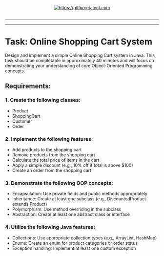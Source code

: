 <div align="center">
	<a target="_blank" href="https://gitforcetalent.com">
        <picture>
            <source media="(prefers-color-scheme: dark)" srcset="https://gitforcetalent.com/_next/image?url=%2Fimages%2Flogo-light.png&w=1920&q=75">
            <source media="(prefers-color-scheme: light)" srcset="https://gitforcetalent.com/_next/image?url=%2Fimages%2Flogo.png&w=1920&q=75">
            <img alt="https://gitforcetalent.com" src="https://gitforcetalent.com/_next/image?url=%2Fimages%2Flogo.png">
        </picture>
	</a>
    <br />
    <br />
</div>

---

---

# Task: Online Shopping Cart System

Design and implement a simple Online Shopping Cart system in Java. This task should be completable in approximately 40 minutes and will focus on demonstrating your understanding of core Object-Oriented Programming concepts.

## Requirements:

### 1. Create the following classes:

- Product
- ShoppingCart
- Customer
- Order

### 2. Implement the following features:

- Add products to the shopping cart
- Remove products from the shopping cart
- Calculate the total price of items in the cart
- Apply a simple discount (e.g., 10% off if total is above $100)
- Create an order from the shopping cart

### 3. Demonstrate the following OOP concepts:

- Encapsulation: Use private fields and public methods appropriately
- Inheritance: Create at least one subclass (e.g., DiscountedProduct extends Product)
- Polymorphism: Use method overriding in the subclass
- Abstraction: Create at least one abstract class or interface

### 4. Utilize the following Java features:

- Collections: Use appropriate collection types (e.g., ArrayList, HashMap)
- Enums: Create an enum for product categories or order status
- Exception handling: Implement at least one custom exception
